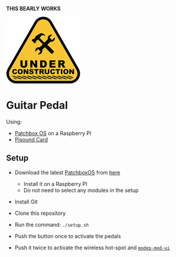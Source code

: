 **THIS BEARLY WORKS**

![under construction](under-construction.png)
# Guitar Pedal 

Using:
* [Patchbox OS](https://blokas.io/patchbox-os/) on a Raspberry PI
* [Pisound Card](https://blokas.io/pisound/) 


## Setup

* Download the latest [PatchboxOS](https://blokas.io/patchbox-os/) from [here](https://dl.blokas.io/)
  - Install it on a Raspberry PI
  - Do not need to select any modules in the setup
  
* Install Git
* Clone this repository
* Run the command: `./setup.sh`
* Push the button once to activate the pedals
* Push it twice to activate the wireless hot-spot and [`modep-mod-ui`](https://blokas.io/modep/)

